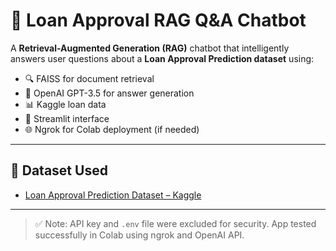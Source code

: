 # 🤖 Loan Approval RAG Q&A Chatbot

A **Retrieval-Augmented Generation (RAG)** chatbot that intelligently answers user questions about a **Loan Approval Prediction dataset** using:

- 🔍 FAISS for document retrieval
- 🧠 OpenAI GPT-3.5 for answer generation
- 📊 Kaggle loan data
- 💬 Streamlit interface
- 🌐 Ngrok for Colab deployment (if needed)

---

## 📂 Dataset Used

- [Loan Approval Prediction Dataset – Kaggle](https://www.kaggle.com/datasets/sonalisingh1411/loan-approval-prediction)

---
> ✅ Note: API key and `.env` file were excluded for security. App tested successfully in Colab using ngrok and OpenAI API.
